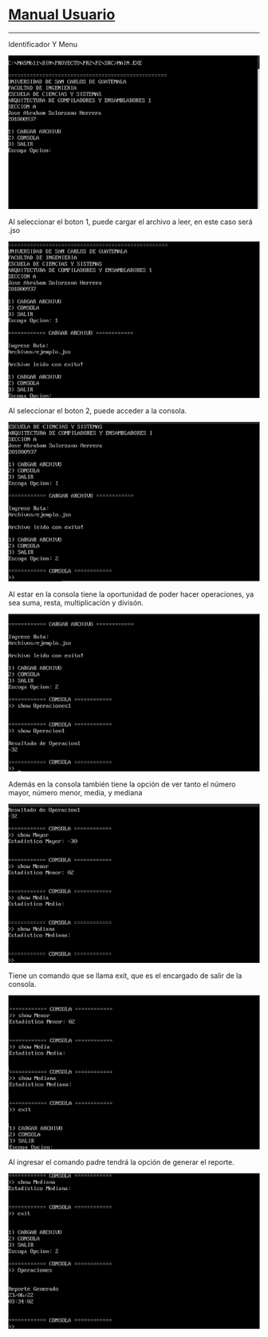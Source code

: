 # [Manual Usuario](../README.md)
____________

Identificador Y Menu

![mg1](img/1.png)

Al seleccionar el boton 1, puede cargar el archivo a leer, en este caso será .jso

![mg2](img/2.png)


Al seleccionar el boton 2, puede acceder a la consola.

![mg3](img/3.png)


Al estar en la consola tiene la oportunidad de poder hacer operaciones, ya sea suma, resta, multiplicación y divisón.

![mg4](img/4.png)


Además en la consola también tiene la opción de ver tanto el número mayor, número menor, media, y mediana

![mg5](img/5.png)



Tiene un comando que se llama exit, que es el encargado de salir de la consola.

![mg6](img/6.png)


Al ingresar el comando padre tendrá la opción de generar el reporte.

![mg7](img/7.png)